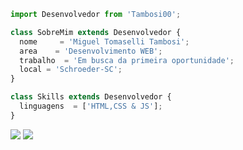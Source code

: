 ```js
import Desenvolvedor from 'Tambosi00';

class SobreMim extends Desenvolvedor {
  nome     = 'Miguel Tomaselli Tambosi';
  area    = 'Desenvolvimento WEB';
  trabalho  = 'Em busca da primeira oportunidade';
  local = 'Schroeder-SC';
}

class Skills extends Desenvolvedor {
  linguagens  = ['HTML,CSS & JS'];
}
```

<p align="left">
  <a href="mailto:tambosi2211@gmail.com" alt="Gmail">
  <img src="https://img.shields.io/badge/-Gmail-FF0000?style=flat-square&labelColor=FF0000&logo=gmail&logoColor=white&link=mailto:tambosi2211@gmail.com" /></a>

  <a href="https://www.linkedin.com/in/tambosi2211" alt="Linkedin">
  <img src="https://img.shields.io/badge/-Linkedin-0e76a8?style=flat-square&logo=Linkedin&logoColor=white&link=https://www.linkedin.com/in/tambosi2211" /></a>

</p>  
